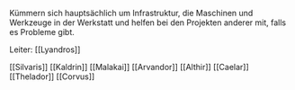 Kümmern sich hauptsächlich um Infrastruktur, die Maschinen und Werkzeuge in der Werkstatt und helfen bei den Projekten anderer mit, falls es Probleme gibt.

Leiter: [[Lyandros]]

[[Silvaris]]
[[Kaldrin]]
[[Malakai]]
[[Arvandor]]
[[Althir]]
[[Caelar]]
[[Thelador]]
[[Corvus]]
